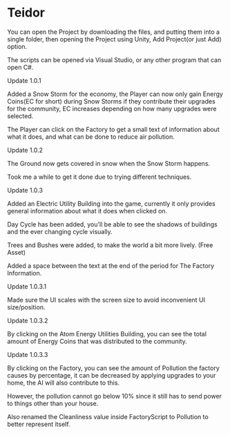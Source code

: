 # Teidor

You can open the Project by downloading the files, and putting them into a single folder, then opening the Project using Unity, Add Project(or just Add) option.

The scripts can be opened via Visual Studio, or any other program that can open C#.

Update 1.0.1

Added a Snow Storm for the economy, the Player can now only gain Energy Coins(EC for short) during Snow Storms if they contribute their upgrades for the community, EC increases depending on how many upgrades were selected.

The Player can click on the Factory to get a small text of information about what it does, and what can be done to reduce air pollution.

Update 1.0.2

The Ground now gets covered in snow when the Snow Storm happens.

Took me a while to get it done due to trying different techniques.

Update 1.0.3

Added an Electric Utility Building into the game, currently it only provides general information about what it does when clicked on.

Day Cycle has been added, you'll be able to see the shadows of buildings and the ever changing cycle visually.

Trees and Bushes were added, to make the world a bit more lively. (Free Asset)

Added a space between the text at the end of the period for The Factory Information.

Update 1.0.3.1

Made sure the UI scales with the screen size to avoid inconvenient UI size/position.

Update 1.0.3.2

By clicking on the Atom Energy Utilities Building, you can see the total amount of Energy Coins that was distributed to the community.

Update 1.0.3.3

By clicking on the Factory, you can see the amount of Pollution the factory causes by percentage, it can be decreased by applying upgrades to your home, the AI will also contribute to this.

However, the pollution cannot go below 10% since it still has to send power to things other than your house.

Also renamed the Cleanliness value inside FactoryScript to Pollution to better represent itself.
